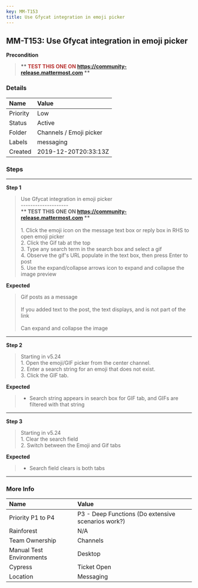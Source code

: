 ```yaml
---
key: MM-T153
title: Use Gfycat integration in emoji picker
---
```


## MM-T153: Use Gfycat integration in emoji picker

**Precondition**

> <article><strong>** <span style="color: rgb(184, 49, 47);">TEST THIS ONE ON</span>&nbsp;</strong><a href="https://community-release.mattermost.com"><strong>https://community-release.mattermost.com</strong></a><strong>&nbsp;**<br></strong></article>

### Details

| Name     | Value                   |
| :------- | :---------------------- |
| Priority | Low                     |
| Status   | Active                  |
| Folder   | Channels / Emoji picker |
| Labels   | messaging               |
| Created  | 2019-12-20T20:33:13Z    |

### Steps

<hr/>

**Step 1**

> <article>Use Gfycat integration in emoji picker<br>--------------------<br><strong>** TEST THIS ONE ON&nbsp;</strong><a href="https://community-release.mattermost.com"><strong>https://community-release.mattermost.com</strong></a><strong>&nbsp;**</strong><br><br>1. Click the emoji icon on the message text box or reply box in RHS to open emoji picker<br>2. Click the Gif tab at the top<br>3. Type any search term in the search box and select a gif<br>4. Observe the gif's URL populate in the text box, then press Enter to post<br>5. Use the expand/collapse arrows icon to expand and collapse the image preview</article>

**Expected**

> <article>Gif posts as a message<br /><br />If you added text to the post, the text displays, and is not part of the link<br /><br />Can expand and collapse the image</article>

<hr/>

**Step 2**

> <article><p data-pm-slice="1 1 []">Starting in v5.24<br>1. Open the emoji/GIF picker from the center channel.<br>2. Enter a search string for an emoji that does not exist.<br>3. Click the GIF tab.</p></article>

**Expected**

> <article><ul><li><p data-pm-slice="1 1 []">Search string appears in search box for GIF tab, and GIFs are filtered with that string</p></li></ul></article>

<hr/>

**Step 3**

> <article>Starting in v5.24<br>1. Clear the search field<br>2. Switch between the Emoji and Gif tabs</article>

**Expected**

> <article><ul><li>Search field clears is both tabs</li></ul></article>

<hr/>

### More Info

| Name                     | Value                                              |
| :----------------------- | :------------------------------------------------- |
| Priority P1 to P4        | P3 - Deep Functions (Do extensive scenarios work?) |
| Rainforest               | N/A                                                |
| Team Ownership           | Channels                                           |
| Manual Test Environments | Desktop                                            |
| Cypress                  | Ticket Open                                        |
| Location                 | Messaging                                          |
